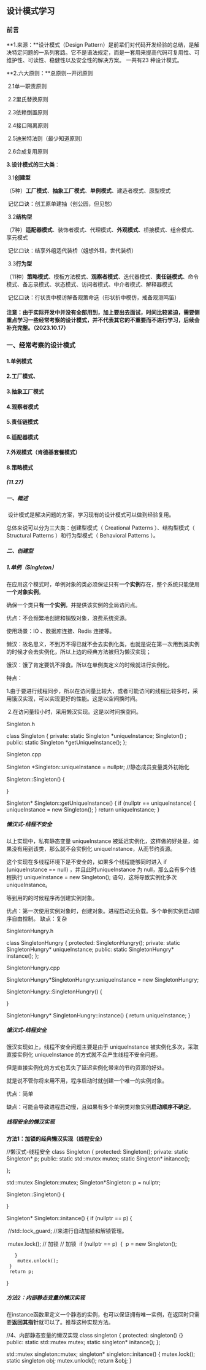 ## 设计模式学习

### 前言

**1.来源：**设计模式（Design Pattern）是前辈们对代码开发经验的总结，是解决特定问题的一系列套路。它不是语法规定，而是一套用来提高代码可复用性、可维护性、可读性、稳健性以及安全性的解决方案。 一共有23 种设计模式。

**2.六大原则：**总原则--开闭原则 

​	2.1单一职责原则

​	2.2里氏替换原则

​	2.3依赖倒置原则

​	2.4接口隔离原则

​	2.5迪米特法则（最少知道原则）

​	2.6合成复用原则

**3.设计模式的三大类**：

​	3.1**创建型**

​		（5种）**工厂模式**、**抽象工厂模式**、**单例模式**、建造者模式、原型模式

​			记忆口诀：创工原单建抽（创公园，但见愁）

​	3.2**结构型**

​		（7种）**适配器模式**、装饰者模式、代理模式、**外观模式**、桥接模式、组合模式、享元模式

​			记忆口诀：结享外组适代装桥（姐想外租，世代装桥）

​	3.3**行为型**

​		（11种）**策略模式**、模板方法模式、**观察者模式**、迭代器模式、**责任链模式**、命令模式、备忘录模式、状态模式、访问者模式、中介者模式、解释器模式

​		记忆口诀：行状责中模访解备观策命迭（形状折中模仿，戒备观测鸣笛）



#### 注意：由于实际开发中并没有全部用到，加上要出去面试，时间比较紧迫，需要侧重点学习一些经常考察的设计模式，并不代表其它的不重要而不进行学习，后续会补充完整。（2023.10.17）

### 一、经常考察的设计模式

#### 1.单例模式

#### 2.工厂模式、

#### 3.抽象工厂模式

#### 4.观察者模式

#### 5.责任链模式

#### 6.适配器模式

#### 7.外观模式（肯德基套餐模式）

#### 8.策略模式

##### (11.27)

##### 一、概述

​		设计模式是解决问题的方案，学习现有的设计模式可以做到经验复用。

总体来说可以分为三大类：创建型模式（ Creational Patterns ）、结构型模式（ Structural Patterns ）和行为型模式（ Behavioral Patterns ）。

##### 二、创建型

##### 1.单例（Singleton）

在应用这个模式时，单例对象的类必须保证只有**一个实例**存在，整个系统只能使用**一个对象实例**。

确保一个类只**有一个实例**，并提供该实例的全局访问点。

优点：不会频繁地创建和销毁对象，浪费系统资源。

使用场景：IO 、数据库连接、Redis 连接等。

懒汉：故名思义，不到万不得已就不会去实例化类，也就是说在第一次用到类实例的时候才会去实例化，所以上边的经典方法被归为懒汉实现；

饿汉：饿了肯定要饥不择食。所以在单例类定义的时候就进行实例化。

特点：

​		1.由于要进行线程同步，所以在访问量比较大，或者可能访问的线程比较多时，采用饿汉实现，可以实现更好的性能。这是以空间换时间。

​		2.在访问量较小时，采用懒汉实现。这是以时间换空间。

Singleton.h

class Singleton
{
private:
	static Singleton *uniqueInstance;
	Singleton() ;
public:
	static Singleton *getUniqueInstance();
};

Singleton.cpp

Singleton *Singleton::uniqueInstance = nullptr; //静态成员变量类外初始化

Singleton::Singleton()
{

}

Singleton* Singleton::getUniqueInstance()
{
	if (nullptr == uniqueInstance)
	{
		uniqueInstance = new Singleton();
	}
	return uniqueInstance;
}

##### 懒汉式-线程不安全

以上实现中，私有静态变量 uniqueInstance 被延迟实例化，这样做的好处是，如果没有用到该类，那么就不会实例化 uniqueInstance，从而节约资源。

这个实现在多线程环境下是不安全的，如果多个线程能够同时进入 if (uniqueInstance == null) ，并且此时uniqueInstance 为 null，那么会有多个线程执行 uniqueInstance = new Singleton(); 语句，这将导致实例化多次 uniqueInstance。

等到用的的时候程序再创建实例对象。

优点：第一次使用实例对象时，创建对象。进程启动无负载。多个单例实例启动顺序自由控制。
缺点：复杂 



SingletonHungry.h

class SingletonHungry
{
protected:
	SingletonHungry();
private:
	static SingletonHungry* uniqueInstance;
public:
	static SingletonHungry* instance();
};

SingletonHungry.cpp

SingletonHungry*SingletonHungry::uniqueInstance = new SingletonHungry;

SingletonHungry::SingletonHungry()
{

}

SingletonHungry* SingletonHungry::instance()
{
	return uniqueInstance;
}

##### 饿汉式-线程安全

饿汉实现如上，线程不安全问题主要是由于 uniqueInstance 被实例化多次，采取直接实例化 uniqueInstance 的方式就不会产生线程不安全问题。

但是直接实例化的方式也丢失了延迟实例化带来的节约资源的好处。

就是说不管你将来用不用，程序启动时就创建一个唯一的实例对象。

优点：简单

缺点：可能会导致进程启动慢，且如果有多个单例类对象实例**启动顺序不确定**。

##### 线程安全的懒汉实现

**方法1：加锁的经典懒汉实现（线程安全）**

//懒汉式-线程安全
class Singleton
{
protected:
	Singleton();
private:
	static Singleton* p;
public:
	static std::mutex  mutex;
	static Singleton* initance();

};

std::mutex Singleton::mutex;
Singleton*Singleton::p = nullptr;

Singleton::Singleton()
{

}

Singleton* Singleton::initance()
{
	if (nullptr == p)
	{

​		//std::lock_guard;    //来进行自动加锁和解锁管理。

​		mutex.lock(); // 加锁 // 加锁
​		if (nullptr == p)
​		{
​			p = new Singleton();
​			

	   }
		mutex.unlock();
	 }
	 return p;
}

##### 方法2：内部静态变量的懒汉实现

在instance函数里定义一个静态的实例，也可以保证拥有唯一实例，在返回时只需要**返回其指针**就可以了。推荐这种实现方法。

//4、内部静态变量的懒汉实现
class singleton
{
protected:
	singleton() {}
public:
	static std::mutex mutex;
	static singleton* initance();
};

std::mutex singleton::mutex;
singleton* singleton::initance()
{
	mutex.lock();
	static singleton obj;
	mutex.unlock();
	return &obj;
}
